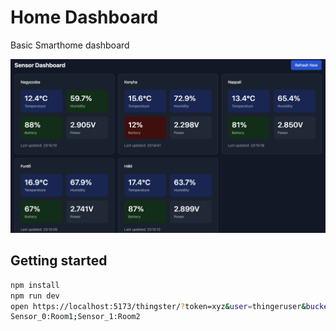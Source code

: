 # Home Dashboard

Basic Smarthome dashboard

![Exanmple](./example.png)

## Getting started

```bash
npm install
npm run dev
open https://localhost:5173/thingster/?token=xyz&user=thingeruser&bucket=mybucket&mappings=
Sensor_0:Room1;Sensor_1:Room2
```